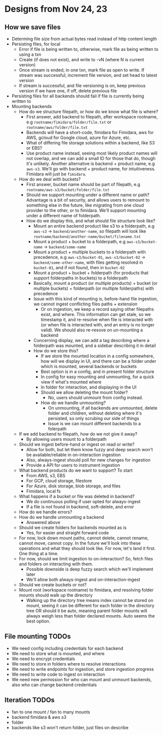 # Designs from Nov 24, 23

## How we save files

- Determing file size from actual bytes read instead of http content length
- Persisting files, for local
  - Error if file is being written to, otherwise, mark file as being written to using a txn
  - Create (if does not exist), and write to <filename>-vN (where N is current version)
  - Once stream is ended, in one txn, mark file as open to write. If stream was successful, increment file version, and set head to latest version
  - If stream is successful, and file versioning is on, keep previous version if we have one, if off, delete previous file
- Persisting files for all backends should fail if file is currently being written to
- Mounting backends
  - How do we structure filepath, or how do we know what file is where?
    - First answer, add backend to filepath, after workspace rootname, e.g `rootname/fimidara/folder/file.txt` or `rootname/aws/folder/file.txt`
    - Backends will have a short-code, fimidara for Fimidara, aws for AWS, gcloud for Google cloud, azure for Azure, etc.
    - What of differing file storage solutions within a backend, like S3 or EBS?
    - Use product name instead, seeing most likely product names will not overlap, and we can add a small ID for those that do, though it's unlikely. Another alternative is backend + product name, e.g `aws-s3`. We'll go with backend + product name, for intuitiveness. Fimidara will just be `fimidara`.
  - How do we deal with buckets?
    - First answer, bucket name should be part of filepath, e.g `rootname/aws-s3/bucket/folder/file.txt`
    - Should we support mounting under a different name or path? Advantage is a bit of security, and allows users to remount to something else in the future, like migrating from one cloud provider to the other, or to fimidara. We'll support mounting under a different name of folderpath.
    - How do we display this, and what should file structure look like?
      - Mount an entire backend product like s3 to a folderpath, e.g `aws-s3` -> `backend/another-name`, so filepath will look like `rootname/backend/another-name/bucket/filename.txt`
      - Mount a product + bucket to a folderpath, e.g `aws-s3/bucket-name` -> `backend/some-name`
      - Mount a product + multiple buckets to a folderpath with precedence, e.g `aws-s3/bucket-01`, `aws-s3/bucket-02` -> `backend/some-other-name`, with files getting resolved in `bucket-01`, and if not found, then in `bucket-02`
      - Mount a product + bucket + folderpath (for products that support folderpaths in buckets) to a folderpath
      - Basically, mount a product (or multiple products) + bucket (or multiple buckets) + folderpath (or multiple folderpaths) with precedence
      - Issue with this kind of mounting is, before-hand file ingestion, we cannot ingest conflicting files paths + extension
        - Or on ingestion, we keep a record saying other filepaths exist, and where. This information can get stale, so we timestamp it, and re-resolve when file is interacted with (or when file is interacted with, and an entry is no longer valid). We should also re-resove on un-mounting a backend
      - Concerning display, we can add a tag describing where a folderpath was mounted, and a sidebar describing it in detail
      - How do we store this?
        - If we store the mounted location in a config somewhere, how will we display in UI, and there can be a folder under which is mounted, several backends or buckets
        - Best option is in a config, and in present folder structure
        - In config for easy mounting and unmounting, for a quick view if what's mounted where
        - In folder for interaction, and displaying in the UI
        - Should we allow deleting the mount folder?
          - No, users should unmount from config instead.
        - How do we handle unmounting?
          - On unmounting, if all backends are unmounted, delete folder and children, without deleting where it's persisted, so only scrubing our side of things
          - Issue is we can mount different backends to a folerpath
  - If we add backend to filepath, how do we not give it away?
    - By allowing users mount to a folderpath
  - Should we ingest before-hand or ingest on read or write?
    - Allow for both, but let them know fuzzy and deep search won't be available/reliable in on-interaction ingestion
    - Also, always-ingest should poll for new changes for ingestion
    - Provide a API for users to instrument ingestion
  - What backend products do we want to support? To start
    - From AWS, s3, EBS
    - For GCP, cloud storage, filestore
    - For Azure, disk storage, blob storage, and files
    - Fimidara, local fs
  - What happens if a bucket or file was deleted in backend?
    - We do continuous polling if user opted for always-ingest
    - If a file is not found in backend, soft-delete, and error
  - How do we handle errors?
  - How do we handle unmounting a backend
    - Answered above
  - Should we create folders for backends mounted as is
    - Yes, for easier and straight forward code
  - For now, lock down mount paths, cannot delete, cannot rename, cannot move, cannot copy. In the future we'll look into these operations and what they should look like. For now, let's land it first. One thing at a time.
  - For now, should we limit ingestion to on-interaction? So, fetch files and folders on interacting with them.
    - Possible downside is deep fuzzy search which we'll implement later
    - We'll allow both always-ingest and on-interaction-ingest
  - Should we create buckets or not?
  - Mount root (workspace rootname) to fimidara, and resolving folder mounts should walk up the directory
    - Walking up the directory tree means index cannot be stored on mount, seeing it can be different for each folder in the directory tree OR should it be auto, meaning parent folder mounts will always weigh less than folder declared mounts. Auto seems the best option.

## File mounting TODOs

- We need config including credentials for each backend
- We need to store what is mounted, and where
- We need to encrypt credentials
- We need to store in folders where to resolve interactions
- We need to write endpoints for ingestion, and store ingestion progress
- We need to write code to ingest on interaction
- We need new permission for who can mount and unmount backends, also who can change backend credentials

## Iteration TODOs

- fan to one mount / fan to many mounts
- backend fimidara & aws s3
- folder
- backends like s3 won't return folder, just files on describe
